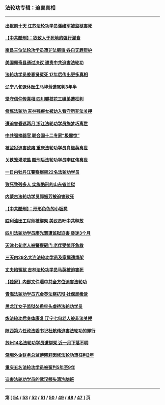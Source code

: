 ### 法轮功专辑：迫害真相
---
#### [出狱前十天 江苏法轮功学员潘绪军被监狱害死](../../pages/nf4379/n13030988.md?06190430) 
#### [【中共酷刑】：欲致人于死地的强行灌食](../../pages/nf4379/n13029575.md?06190430) 
#### [南昌三位法轮功学员遭非法庭审 各自无罪辩护](../../pages/nf4379/n13028346.md?06190430) 
#### [美国佩奇县通过决议 谴责中共迫害法轮功](../../pages/nf4379/n13027185.md?06190430) 
#### [法轮功学员姜春贤冤死 17年后传出更多真相](../../pages/nf4379/n13026531.md?06190430) 
#### [辽宁八旬退休医生马坤芳遭冤判3年半](../../pages/nf4379/n13025809.md?06190430) 
#### [坚守信仰传真相 四川攀枝花三姐弟遭枉判](../../pages/nf4379/n13021791.md?06190430) 
#### [修炼法轮功 吉林残疾女被劫入看守所非法关押](../../pages/nf4379/n13024082.md?06190430) 
#### [遭迫害昏迷两月 浙江法轮功学员施梦巧离世](../../pages/nf4379/n13023785.md?06190430) 
#### [中共强摘器官 联合国十二专家“极震惊”](../../pages/nf4379/n13024313.md?06190430) 
#### [被监狱迫害致瘫 重庆法轮功学员肖继英离世](../../pages/nf4379/n13021610.md?06190430) 
#### [关铁笼灌浓盐 酷刑后法轮功学员李红伟离世](../../pages/nf4379/n13020931.md?06190430) 
#### [一日内牡丹江警察绑架22名法轮功学员](../../pages/nf4379/n13019320.md?06190430) 
#### [致死致残多人 实施酷刑的山东省监狱](../../pages/nf4379/n13015426.md?06190430) 
#### [内蒙古法轮功学员郭振芳被迫害致死](../../pages/nf4379/n13018105.md?06190430) 
#### [【中共酷刑】：形形色色的小板凳](../../pages/nf4379/n13016442.md?06190430) 
#### [胜利油田工程师被绑架 美议员吁中共释放](../../pages/nf4379/n13016246.md?06190430) 
#### [四川法轮功学员廖光慧遭监狱迫害 昏迷3个月](../../pages/nf4379/n13015133.md?06190430) 
#### [天津七旬老人被警察砸门 老伴受惊吓急救](../../pages/nf4379/n13012765.md?06190430) 
#### [三天内29名大连法轮功学员及家属遭绑架](../../pages/nf4379/n13012641.md?06190430) 
#### [丈夫陷冤狱 吉林法轮功学员马英被迫害死](../../pages/nf4379/n13010395.md?06190430) 
#### [【独家】内部文件曝中共全方位迫害法轮功](../../pages/nf4379/n12998099.md?06190430) 
#### [青海法轮功学员亢金英法庭抗辩 社保局撤诉](../../pages/nf4379/n13009857.md?06190430) 
#### [黑龙江女子监狱怂恿牢头虐待法轮功学员](../../pages/nf4379/n13007918.md?06190430) 
#### [炼法轮功后身体康复 辽宁七旬老人被非法关押](../../pages/nf4379/n13007696.md?06190430) 
#### [陕西第六任政法委书记杜航伟迫害法轮功的罪行](../../pages/nf4379/n13005495.md?06190430) 
#### [苏州14名法轮功学员遭绑架 近一月下落不明](../../pages/nf4379/n13007209.md?06190430) 
#### [深圳外企财务总监傅晓莉因修法轮功遭枉判2年](../../pages/nf4379/n13004946.md?06190430) 
#### [重庆五名法轮功学员被冤判5年至9年](../../pages/nf4379/n13004833.md?06190430) 
#### [迫害法轮功学员的武汉额头湾洗脑班](../../pages/nf4379/n13003316.md?06190430) 

---
#### 第 [ [54](./54.md?06190430) / [53](./53.md?06190430) / [52](./52.md?06190430) / [51](./51.md?06190430) / [50](./50.md?06190430) / [49](./49.md?06190430) / [48](./48.md?06190430) / [47](./47.md?06190430) ] 页
